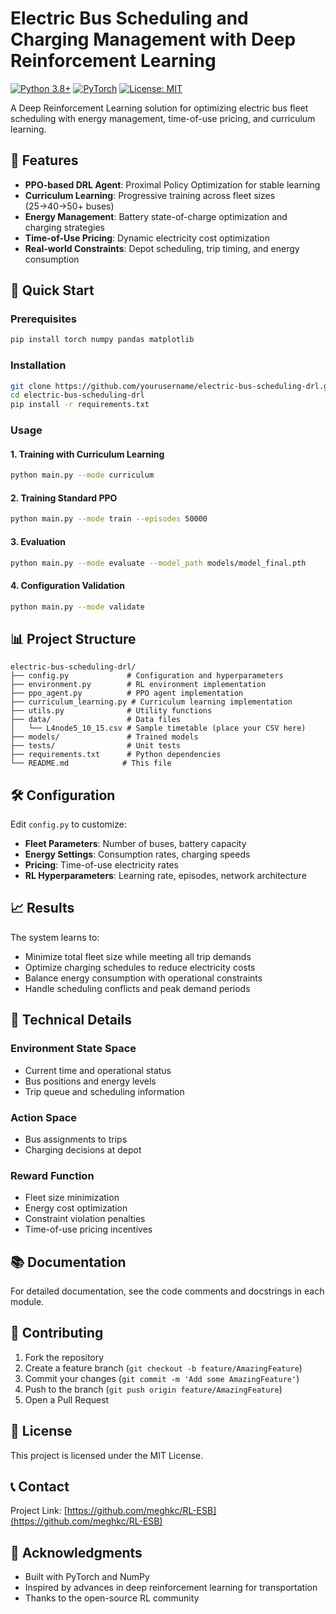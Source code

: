 # Electric Bus Scheduling and Charging Management with Deep Reinforcement Learning

[![Python 3.8+](https://img.shields.io/badge/python-3.8+-blue.svg)](https://www.python.org/downloads/)
[![PyTorch](https://img.shields.io/badge/PyTorch-1.9+-red.svg)](https://pytorch.org/)
[![License: MIT](https://img.shields.io/badge/License-MIT-yellow.svg)](https://opensource.org/licenses/MIT)

A Deep Reinforcement Learning solution for optimizing electric bus fleet scheduling with energy management, time-of-use pricing, and curriculum learning.

## 🎯 Features

- **PPO-based DRL Agent**: Proximal Policy Optimization for stable learning
- **Curriculum Learning**: Progressive training across fleet sizes (25→40→50+ buses)
- **Energy Management**: Battery state-of-charge optimization and charging strategies
- **Time-of-Use Pricing**: Dynamic electricity cost optimization
- **Real-world Constraints**: Depot scheduling, trip timing, and energy consumption

## 🚀 Quick Start

### Prerequisites

```bash
pip install torch numpy pandas matplotlib
```

### Installation

```bash
git clone https://github.com/yourusername/electric-bus-scheduling-drl.git
cd electric-bus-scheduling-drl
pip install -r requirements.txt
```

### Usage

#### 1. Training with Curriculum Learning

```bash
python main.py --mode curriculum
```

#### 2. Training Standard PPO

```bash
python main.py --mode train --episodes 50000
```

#### 3. Evaluation

```bash
python main.py --mode evaluate --model_path models/model_final.pth
```

#### 4. Configuration Validation

```bash
python main.py --mode validate
```

## 📊 Project Structure

```
electric-bus-scheduling-drl/
├── config.py             # Configuration and hyperparameters
├── environment.py        # RL environment implementation
├── ppo_agent.py          # PPO agent implementation
├── curriculum_learning.py # Curriculum learning implementation
├── utils.py              # Utility functions
├── data/                 # Data files
│   └── L4node5_10_15.csv # Sample timetable (place your CSV here)
├── models/               # Trained models
├── tests/                # Unit tests
├── requirements.txt      # Python dependencies
└── README.md            # This file
```

## 🛠️ Configuration

Edit `config.py` to customize:

- **Fleet Parameters**: Number of buses, battery capacity
- **Energy Settings**: Consumption rates, charging speeds
- **Pricing**: Time-of-use electricity rates
- **RL Hyperparameters**: Learning rate, episodes, network architecture

## 📈 Results

The system learns to:
- Minimize total fleet size while meeting all trip demands
- Optimize charging schedules to reduce electricity costs
- Balance energy consumption with operational constraints
- Handle scheduling conflicts and peak demand periods

## 🔬 Technical Details

### Environment State Space
- Current time and operational status
- Bus positions and energy levels
- Trip queue and scheduling information

### Action Space
- Bus assignments to trips
- Charging decisions at depot

### Reward Function
- Fleet size minimization
- Energy cost optimization
- Constraint violation penalties
- Time-of-use pricing incentives

## 📚 Documentation

For detailed documentation, see the code comments and docstrings in each module.

## 🤝 Contributing

1. Fork the repository
2. Create a feature branch (`git checkout -b feature/AmazingFeature`)
3. Commit your changes (`git commit -m 'Add some AmazingFeature'`)
4. Push to the branch (`git push origin feature/AmazingFeature`)
5. Open a Pull Request

## 📄 License

This project is licensed under the MIT License.

## 📞 Contact

Project Link: [https://github.com/meghkc/RL-ESB](https://github.com/meghkc/RL-ESB)

## 🙏 Acknowledgments

- Built with PyTorch and NumPy
- Inspired by advances in deep reinforcement learning for transportation
- Thanks to the open-source RL community
